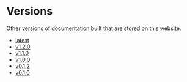 # Versions

Other versions of documentation built
that are stored on this website.

<!-- markdownlint-disable MD033 -->
- <a href="/">latest</a>
- <a href="/v1.2.0">v1.2.0</a>
- <a href="/v1.1.0">v1.1.0</a>
- <a href="/v1.0.0">v1.0.0</a>
- <a href="/v0.1.2">v0.1.2</a>
- <a href="/v0.1.0">v0.1.0</a>
<!-- markdownlint-enable MD033 -->